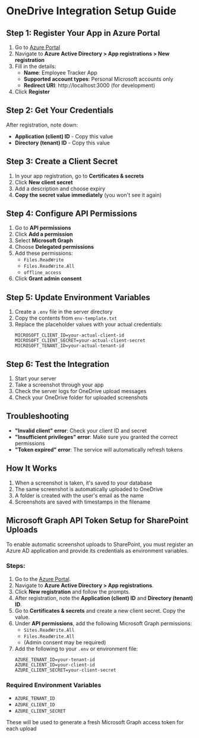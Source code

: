 # OneDrive Integration Setup Guide

## Step 1: Register Your App in Azure Portal

1. Go to [Azure Portal](https://portal.azure.com/)
2. Navigate to **Azure Active Directory > App registrations > New registration**
3. Fill in the details:
   - **Name**: Employee Tracker App
   - **Supported account types**: Personal Microsoft accounts only
   - **Redirect URI**: http://localhost:3000 (for development)
4. Click **Register**

## Step 2: Get Your Credentials

After registration, note down:
- **Application (client) ID** - Copy this value
- **Directory (tenant) ID** - Copy this value

## Step 3: Create a Client Secret

1. In your app registration, go to **Certificates & secrets**
2. Click **New client secret**
3. Add a description and choose expiry
4. **Copy the secret value immediately** (you won't see it again)

## Step 4: Configure API Permissions

1. Go to **API permissions**
2. Click **Add a permission**
3. Select **Microsoft Graph**
4. Choose **Delegated permissions**
5. Add these permissions:
   - `Files.ReadWrite`
   - `Files.ReadWrite.All`
   - `offline_access`
6. Click **Grant admin consent**

## Step 5: Update Environment Variables

1. Create a `.env` file in the server directory
2. Copy the contents from `env-template.txt`
3. Replace the placeholder values with your actual credentials:
   ```
   MICROSOFT_CLIENT_ID=your-actual-client-id
   MICROSOFT_CLIENT_SECRET=your-actual-client-secret
   MICROSOFT_TENANT_ID=your-actual-tenant-id
   ```

## Step 6: Test the Integration

1. Start your server
2. Take a screenshot through your app
3. Check the server logs for OneDrive upload messages
4. Check your OneDrive folder for uploaded screenshots

## Troubleshooting

- **"Invalid client" error**: Check your client ID and secret
- **"Insufficient privileges" error**: Make sure you granted the correct permissions
- **"Token expired" error**: The service will automatically refresh tokens

## How It Works

1. When a screenshot is taken, it's saved to your database
2. The same screenshot is automatically uploaded to OneDrive
3. A folder is created with the user's email as the name
4. Screenshots are saved with timestamps in the filename

## Microsoft Graph API Token Setup for SharePoint Uploads

To enable automatic screenshot uploads to SharePoint, you must register an Azure AD application and provide its credentials as environment variables.

### Steps:
1. Go to the [Azure Portal](https://portal.azure.com/).
2. Navigate to **Azure Active Directory > App registrations**.
3. Click **New registration** and follow the prompts.
4. After registration, note the **Application (client) ID** and **Directory (tenant) ID**.
5. Go to **Certificates & secrets** and create a new client secret. Copy the value.
6. Under **API permissions**, add the following Microsoft Graph permissions:
   - `Sites.ReadWrite.All`
   - `Files.ReadWrite.All`
   - (Admin consent may be required)
7. Add the following to your `.env` or environment file:
   ```
   AZURE_TENANT_ID=your-tenant-id
   AZURE_CLIENT_ID=your-client-id
   AZURE_CLIENT_SECRET=your-client-secret
   ```

### Required Environment Variables
- `AZURE_TENANT_ID`
- `AZURE_CLIENT_ID`
- `AZURE_CLIENT_SECRET`

These will be used to generate a fresh Microsoft Graph access token for each upload 
